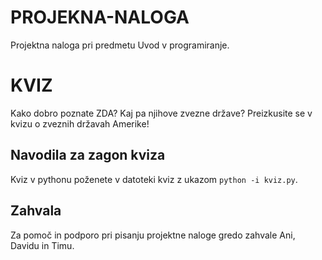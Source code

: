 # PROJEKNA-NALOGA
Projektna naloga pri predmetu Uvod v programiranje.
# KVIZ
Kako dobro poznate ZDA? Kaj pa njihove zvezne države?
Preizkusite se v kvizu o zveznih državah Amerike!
## Navodila za zagon kviza
Kviz v pythonu poženete v datoteki kviz z ukazom `python -i kviz.py`.

## Zahvala
Za pomoč in podporo pri pisanju projektne naloge gredo zahvale Ani, Davidu in Timu.